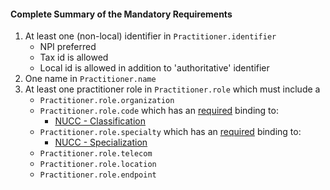 #### Complete Summary of the Mandatory Requirements

1.  At least one (non-local) identifier in `Practitioner.identifier`
    -   NPI preferred
    -   Tax id is allowed
    -   Local id is allowed in addition to 'authoritative' identifier
1.  One name in `Practitioner.name`
1.  At least one practitioner role in `Practitioner.role`
    which must include a
    -   `Practitioner.role.organization`
    -   `Practitioner.role.code` which has an [required](http://hl7.org/fhir/2017Jan/terminologies.html#required) binding to:
        - [NUCC - Classification]
    -   `Practitioner.role.specialty` which has an [required](http://hl7.org/fhir/2017Jan/terminologies.html#required) binding to:
        - [NUCC - Specialization]
    -   `Practitioner.role.telecom`
    -   `Practitioner.role.location`
    -   `Practitioner.role.endpoint`
    


[NUCC - Classification]: valueset-daf-provider-role.html
[NUCC - Specialization]: valueset-daf-provider-specialty.html